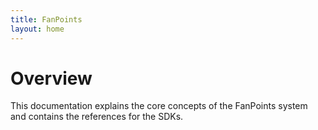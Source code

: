 ```yaml
---
title: FanPoints
layout: home
---
```


# Overview

This documentation explains the core concepts of the FanPoints system and contains the references for the SDKs.

